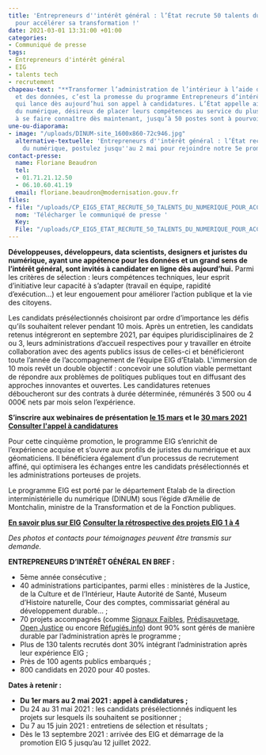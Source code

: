```yaml
---
title: 'Entrepreneurs d''intérêt général : l’État recrute 50 talents du numérique
  pour accélérer sa transformation !'
date: 2021-03-01 13:31:00 +01:00
categories:
- Communiqué de presse
tags:
- Entrepreneurs d'intérêt général
- EIG
- talents tech
- recrutement
chapeau-text: "**Transformer l’administration de l’intérieur à l’aide du numérique
  et des données, c’est la promesse du programme Entrepreneurs d’intérêt général (EIG)
  qui lance dès aujourd’hui son appel à candidatures. L’État appelle ainsi les talents
  du numérique, désireux de placer leurs compétences au service du plus grand nombre,
  à se faire connaître dès maintenant, jusqu’à 50 postes sont à pourvoir.** "
une-ou-diaporama:
- image: "/uploads/DINUM-site_1600x860-72c946.jpg"
  alternative-textuelle: 'Entrepreneurs d''intérêt général : l’État recrute ! Talents
    du numérique, postulez jusqu''au 2 mai pour rejoindre notre 5e promotion'
contact-presse:
  name: Floriane Beaudron
  tel:
  - 01.71.21.12.50
  - 06.10.60.41.19
  email: floriane.beaudron@modernisation.gouv.fr
files:
- file: "/uploads/CP_EIG5_ETAT_RECRUTE_50_TALENTS_DU_NUMERIQUE_POUR_ACCLERER_SA_TRANSFORMATION-30579e.pdf"
  nom: 'Télécharger le communiqué de presse '
  Key: 
  File: "/uploads/CP_EIG5_ETAT_RECRUTE_50_TALENTS_DU_NUMERIQUE_POUR_ACCLERER_SA_TRANSFORMATION.pdf"
---
```


**Développeuses, développeurs, data scientists, designers et juristes du numérique, ayant une appétence pour les données et un grand sens de l’intérêt général, sont invités à candidater en ligne dès aujourd’hui.** Parmi les critères de sélection : leurs compétences techniques, leur esprit d’initiative leur capacité à s’adapter (travail en équipe, rapidité d’exécution…) et leur engouement pour améliorer l’action publique et la vie des citoyens.

Les candidats présélectionnés choisiront par ordre d’importance les défis qu’ils souhaitent relever pendant 10 mois. Après un entretien, les candidats retenus intégreront en septembre 2021, par équipes pluridisciplinaires de 2 ou 3, leurs administrations d’accueil respectives pour y travailler en étroite collaboration avec des agents publics issus de celles-ci et bénéficieront toute l’année de l’accompagnement de l’équipe EIG d’Etalab. L'immersion de 10 mois revêt un double objectif : concevoir une solution viable permettant de répondre aux problèmes de politiques publiques tout en diffusant des approches innovantes et ouvertes. Les candidatures retenues déboucheront sur des contrats à durée déterminée, rémunérés 3 500 ou 4 000€ nets par mois selon l’expérience.

**S’inscrire aux webinaires de présentation [le 15 mars](https://app.livestorm.co/dinum-12/aac-eig5-webinaire-info-1) et le [30 mars 2021 ](https://app.livestorm.co/dinum-12/aac-eig5-webinaire-info-2)**
**[Consulter l'appel à candidatures](https://entrepreneur-interet-general.etalab.gouv.fr/candidature-eig.html)**

Pour cette cinquième promotion, le programme EIG s’enrichit de l’expérience acquise et s’ouvre aux profils de juristes du numérique et aux géomaticiens. Il bénéficiera également d’un processus de recrutement affiné, qui optimisera les échanges entre les candidats présélectionnés et les administrations porteuses de projets.  

Le programme EIG est porté par le département Etalab de la direction interministérielle du numérique (DINUM) sous l’égide d’Amélie de Montchalin, ministre de la Transformation et de la Fonction publiques. 

**[En savoir plus sur EIG](https://entrepreneur-interet-general.etalab.gouv.fr/presentation.html)**
**[Consulter la rétrospective des projets EIG 1 à 4](https://entrepreneur-interet-general.etalab.gouv.fr/defis.html)**

*Des photos et contacts pour témoignages peuvent être transmis sur demande.*


**ENTREPRENEURS D’INTÉRÊT GÉNÉRAL EN BREF :**
* 5ème année consécutive ;
* 40 administrations participantes, parmi elles : ministères de la Justice, de la Culture et de l’Intérieur, Haute Autorité de Santé, Museum d’Histoire naturelle, Cour des comptes, commissariat général au développement durable… ;
* 70 projets accompagnés (comme [Signaux Faibles](https://entrepreneur-interet-general.etalab.gouv.fr/defis/2018/signauxfaibles.html), [Prédisauvetage](https://entrepreneur-interet-general.etalab.gouv.fr/defis/2018/donneesauvetagemaritime.html), [Open Justice](https://entrepreneur-interet-general.etalab.gouv.fr/defis/2019/openjustice.html) ou encore [Réfugiés.info](https://entrepreneur-interet-general.etalab.gouv.fr/defis/2019/karfur.html)) dont 90% sont gérés de manière durable par l’administration après le programme ;
* Plus de 130 talents recrutés dont 30% intégrant l’administration après leur expérience EIG ;
* Près de 100 agents publics embarqués ;
* 800 candidats en 2020 pour 40 postes.

**Dates à retenir :**
* **Du 1er mars au 2 mai 2021 : appel à candidatures ;**
* Du 24 au 31 mai 2021 : les candidats présélectionnés indiquent les projets sur lesquels ils souhaitent se positionner ; 
* Du 7 au 15 juin 2021 : entretiens de sélection et résultats ; 
* Dès le 13 septembre 2021 : arrivée des EIG et démarrage de la promotion EIG 5 jusqu’au 12 juillet 2022.
